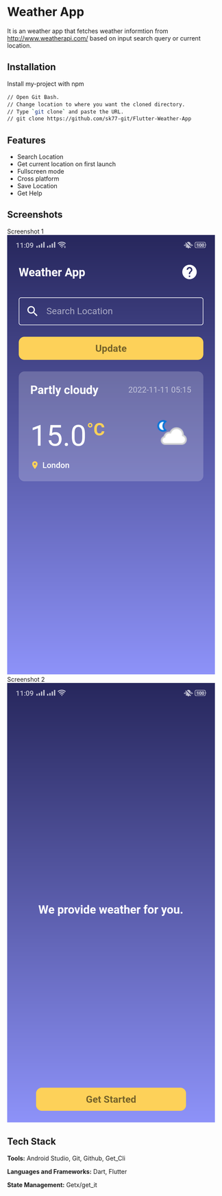 
# Weather App

It is an weather app that fetches weather informtion from http://www.weatherapi.com/ based on input search query or current location.





## Installation

Install my-project with npm

```bash
// Open Git Bash.
// Change location to where you want the cloned directory.
// Type `git clone` and paste the URL.
// git clone https://github.com/sk77-git/Flutter-Weather-App
```



    
## Features

- Search Location
- Get current location on first launch
- Fullscreen mode
- Cross platform
- Save Location
- Get Help


## Screenshots

Screenshot 1
![App Screenshot](https://raw.githubusercontent.com/sk77-git/Flutter-Weather-App/master/screenshots/sc1.png)
Screenshot 2
![App Screenshot](https://raw.githubusercontent.com/sk77-git/Flutter-Weather-App/master/screenshots/sc2.png)


## Tech Stack

**Tools:** Android Studio, Git, Github, Get_Cli

**Languages and Frameworks:** Dart, Flutter

**State Management:** Getx/get_it